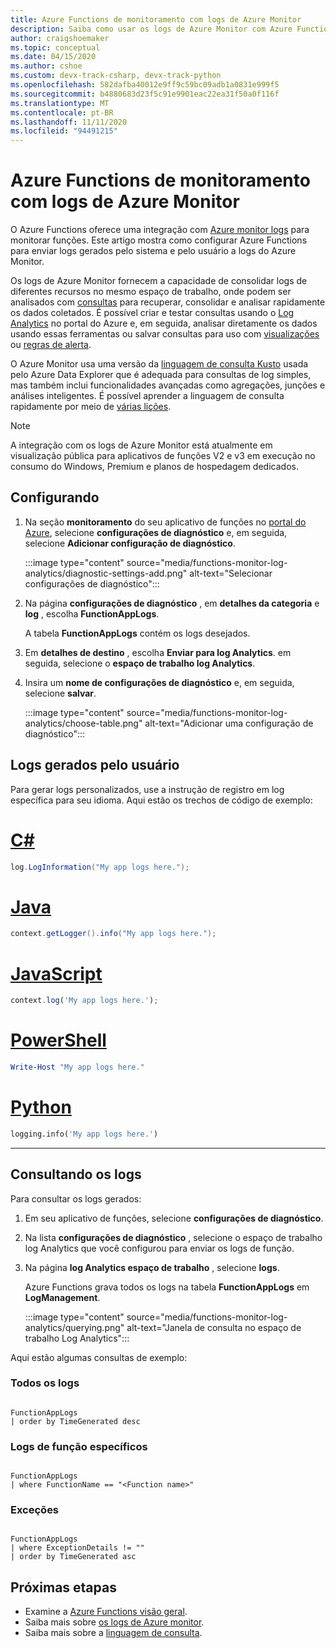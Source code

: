 ```yaml
---
title: Azure Functions de monitoramento com logs de Azure Monitor
description: Saiba como usar os logs de Azure Monitor com Azure Functions para monitorar as execuções de função.
author: craigshoemaker
ms.topic: conceptual
ms.date: 04/15/2020
ms.author: cshoe
ms.custom: devx-track-csharp, devx-track-python
ms.openlocfilehash: 582dafba40012e9ff9c59bc09adb1a0831e999f5
ms.sourcegitcommit: b4880683d23f5c91e9901eac22ea31f50a0f116f
ms.translationtype: MT
ms.contentlocale: pt-BR
ms.lasthandoff: 11/11/2020
ms.locfileid: "94491215"
---
```

# <a name="monitoring-azure-functions-with-azure-monitor-logs"></a>Azure Functions de monitoramento com logs de Azure Monitor

O Azure Functions oferece uma integração com [Azure monitor logs](../azure-monitor/platform/data-platform-logs.md) para monitorar funções. Este artigo mostra como configurar Azure Functions para enviar logs gerados pelo sistema e pelo usuário a logs do Azure Monitor.

Os logs de Azure Monitor fornecem a capacidade de consolidar logs de diferentes recursos no mesmo espaço de trabalho, onde podem ser analisados com [consultas](../azure-monitor/log-query/log-query-overview.md) para recuperar, consolidar e analisar rapidamente os dados coletados.  É possível criar e testar consultas usando o [Log Analytics](../azure-monitor/log-query/log-query-overview.md) no portal do Azure e, em seguida, analisar diretamente os dados usando essas ferramentas ou salvar consultas para uso com [visualizações](../azure-monitor/visualizations.md) ou [regras de alerta](../azure-monitor/platform/alerts-overview.md).

O Azure Monitor usa uma versão da [linguagem de consulta Kusto](/azure/kusto/query/) usada pelo Azure Data Explorer que é adequada para consultas de log simples, mas também inclui funcionalidades avançadas como agregações, junções e análises inteligentes. É possível aprender a linguagem de consulta rapidamente por meio de [várias lições](../azure-monitor/log-query/get-started-queries.md).

> [!NOTE]
> A integração com os logs de Azure Monitor está atualmente em visualização pública para aplicativos de funções V2 e v3 em execução no consumo do Windows, Premium e planos de hospedagem dedicados.

## <a name="setting-up"></a>Configurando

1. Na seção **monitoramento** do seu aplicativo de funções no [portal do Azure](https://portal.azure.com), selecione **configurações de diagnóstico** e, em seguida, selecione **Adicionar configuração de diagnóstico**.

   :::image type="content" source="media/functions-monitor-log-analytics/diagnostic-settings-add.png" alt-text="Selecionar configurações de diagnóstico":::

1. Na página **configurações de diagnóstico** , em **detalhes da categoria** e **log** , escolha **FunctionAppLogs**.

   A tabela **FunctionAppLogs** contém os logs desejados.

1. Em **detalhes de destino** , escolha **Enviar para log Analytics**. em seguida, selecione o **espaço de trabalho log Analytics**. 

1. Insira um **nome de configurações de diagnóstico** e, em seguida, selecione **salvar**.

   :::image type="content" source="media/functions-monitor-log-analytics/choose-table.png" alt-text="Adicionar uma configuração de diagnóstico":::

## <a name="user-generated-logs"></a>Logs gerados pelo usuário

Para gerar logs personalizados, use a instrução de registro em log específica para seu idioma. Aqui estão os trechos de código de exemplo:


# <a name="c"></a>[C#](#tab/csharp)

```csharp
log.LogInformation("My app logs here.");
```

# <a name="java"></a>[Java](#tab/java)

```java
context.getLogger().info("My app logs here.");
```

# <a name="javascript"></a>[JavaScript](#tab/javascript)

```javascript
context.log('My app logs here.');
```

# <a name="powershell"></a>[PowerShell](#tab/powershell)

```powershell
Write-Host "My app logs here."
```

# <a name="python"></a>[Python](#tab/python)

```python
logging.info('My app logs here.')
```

---

## <a name="querying-the-logs"></a>Consultando os logs

Para consultar os logs gerados:
 
1. Em seu aplicativo de funções, selecione **configurações de diagnóstico**. 

1. Na lista **configurações de diagnóstico** , selecione o espaço de trabalho log Analytics que você configurou para enviar os logs de função. 

1. Na página **log Analytics espaço de trabalho** , selecione **logs**.

   Azure Functions grava todos os logs na tabela **FunctionAppLogs** em **LogManagement**. 

   :::image type="content" source="media/functions-monitor-log-analytics/querying.png" alt-text="Janela de consulta no espaço de trabalho Log Analytics":::

Aqui estão algumas consultas de exemplo:

### <a name="all-logs"></a>Todos os logs

```

FunctionAppLogs
| order by TimeGenerated desc

```

### <a name="specific-function-logs"></a>Logs de função específicos

```

FunctionAppLogs
| where FunctionName == "<Function name>" 

```

### <a name="exceptions"></a>Exceções

```

FunctionAppLogs
| where ExceptionDetails != ""  
| order by TimeGenerated asc

```

## <a name="next-steps"></a>Próximas etapas

- Examine a [Azure Functions visão geral](functions-overview.md).
- Saiba mais sobre [os logs de Azure monitor](../azure-monitor/platform/data-platform-logs.md).
- Saiba mais sobre a [linguagem de consulta](../azure-monitor/log-query/get-started-queries.md).
